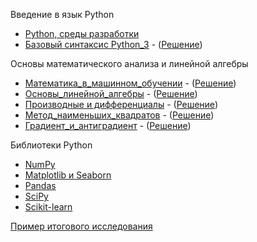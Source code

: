 Введение в язык Python
- [Python, среды разработки](https://github.com/vn322/Cod_future/blob/main/Python%2C_%D1%81%D1%80%D0%B5%D0%B4%D1%8B_%D1%80%D0%B0%D0%B7%D1%80%D0%B0%D0%B1%D0%BE%D1%82%D0%BA%D0%B8.ipynb)
- [Базовый синтаксис Python_3](https://github.com/vn322/Cod_future/blob/main/%D0%91%D0%B0%D0%B7%D0%BE%D0%B2%D1%8B%D0%B9_%D1%81%D0%B8%D0%BD%D1%82%D0%B0%D0%BA%D1%81%D0%B8%D1%81_Python_3.ipynb) - ([Решение](https://github.com/vn322/Cod_future/blob/main/%D0%A0%D0%B5%D1%88%D0%B5%D0%BD%D0%B8%D1%8F_%D0%91%D0%B0%D0%B7%D0%BE%D0%B2%D1%8B%D0%B9_%D1%81%D0%B8%D0%BD%D1%82%D0%B0%D0%BA%D1%81%D0%B8%D1%81_Python_3.ipynb))


Основы математического анализа и линейной алгебры

- [Математика_в_машинном_обучении](https://github.com/vn322/Cod_future/blob/main/%D0%9C%D0%B0%D1%82%D0%B5%D0%BC%D0%B0%D1%82%D0%B8%D0%BA%D0%B0_%D0%B2_%D0%BC%D0%B0%D1%88%D0%B8%D0%BD%D0%BD%D0%BE%D0%BC_%D0%BE%D0%B1%D1%83%D1%87%D0%B5%D0%BD%D0%B8%D0%B8.ipynb) - ([Решение](https://github.com/vn322/Cod_future/blob/main/%D0%A0%D0%B5%D1%88%D0%B5%D0%BD%D0%B8%D0%B5_%D0%9C%D0%B0%D1%82%D0%B5%D0%BC%D0%B0%D1%82%D0%B8%D0%BA%D0%B0_%D0%B2_%D0%BC%D0%B0%D1%88%D0%B8%D0%BD%D0%BD%D0%BE%D0%BC_%D0%BE%D0%B1%D1%83%D1%87%D0%B5%D0%BD%D0%B8%D0%B8.ipynb)) 
- [Основы_линейной_алгебры](https://github.com/vn322/Cod_future/blob/main/%D0%9E%D1%81%D0%BD%D0%BE%D0%B2%D1%8B_%D0%BC%D0%B0%D1%82%D0%B5%D0%BC%D0%B0%D1%82%D0%B8%D1%87%D0%B5%D1%81%D0%BA%D0%BE%D0%B3%D0%BE_%D0%B0%D0%BD%D0%B0%D0%BB%D0%B8%D0%B7%D0%B0_%D0%B8_%D0%BB%D0%B8%D0%BD%D0%B5%D0%B9%D0%BD%D0%BE%D0%B9_%D0%B0%D0%BB%D0%B3%D0%B5%D0%B1%D1%80%D1%8B.ipynb) - ([Решение](https://github.com/vn322/Cod_future/blob/main/%D0%A0%D0%B5%D1%88%D0%B5%D0%BD%D0%B8%D0%B5_%D0%9E%D1%81%D0%BD%D0%BE%D0%B2%D1%8B_%D0%BC%D0%B0%D1%82%D0%B5%D0%BC%D0%B0%D1%82%D0%B8%D1%87%D0%B5%D1%81%D0%BA%D0%BE%D0%B3%D0%BE_%D0%B0%D0%BD%D0%B0%D0%BB%D0%B8%D0%B7%D0%B0_%D0%B8_%D0%BB%D0%B8%D0%BD%D0%B5%D0%B9%D0%BD%D0%BE%D0%B9_%D0%B0%D0%BB%D0%B3%D0%B5%D0%B1%D1%80%D1%8B.ipynb))
- [Производные и дифференциалы](https://github.com/vn322/Cod_future/blob/main/%D0%9F%D1%80%D0%BE%D0%B8%D0%B7%D0%B2%D0%BE%D0%B4%D0%BD%D1%8B%D0%B5_%D0%B8_%D0%B4%D0%B8%D1%84%D1%84%D0%B5%D1%80%D0%B5%D0%BD%D1%86%D0%B8%D0%B0%D0%BB%D1%8B.ipynb) - ([Решение](https://github.com/vn322/Cod_future/blob/main/%D0%A0%D0%B5%D1%88%D0%B5%D0%BD%D0%B8%D0%B5_%D0%9F%D1%80%D0%BE%D0%B8%D0%B7%D0%B2%D0%BE%D0%B4%D0%BD%D1%8B%D0%B5_%D0%B8_%D0%B4%D0%B8%D1%84%D1%84%D0%B5%D1%80%D0%B5%D0%BD%D1%86%D0%B8%D0%B0%D0%BB%D1%8B.ipynb))
- [Метод_наименьших_квадратов](https://github.com/vn322/Cod_future/blob/main/%D0%9C%D0%B5%D1%82%D0%BE%D0%B4_%D0%BD%D0%B0%D0%B8%D0%BC%D0%B5%D0%BD%D1%8C%D1%88%D0%B8%D1%85_%D0%BA%D0%B2%D0%B0%D0%B4%D1%80%D0%B0%D1%82%D0%BE%D0%B2.ipynb) - ([Решение](https://github.com/vn322/Cod_future/blob/main/%D0%A0%D0%B5%D1%88%D0%B5%D0%BD%D0%B8%D0%B5_%D0%9C%D0%B5%D1%82%D0%BE%D0%B4_%D0%BD%D0%B0%D0%B8%D0%BC%D0%B5%D0%BD%D1%8C%D1%88%D0%B8%D1%85_%D0%BA%D0%B2%D0%B0%D0%B4%D1%80%D0%B0%D1%82%D0%BE%D0%B2.ipynb))
- [Градиент_и_антиградиент](https://github.com/vn322/Cod_future/blob/main/%D0%93%D1%80%D0%B0%D0%B4%D0%B8%D0%B5%D0%BD%D1%82_%D0%B8_%D0%B0%D0%BD%D1%82%D0%B8%D0%B3%D1%80%D0%B0%D0%B4%D0%B8%D0%B5%D0%BD%D1%82.ipynb) - ([Решение](https://github.com/vn322/Cod_future/blob/main/%D0%A0%D0%B5%D1%88%D0%B5%D0%BD%D0%B8%D0%B5_%D0%93%D1%80%D0%B0%D0%B4%D0%B8%D0%B5%D0%BD%D1%82_%D0%B8_%D0%B0%D0%BD%D1%82%D0%B8%D0%B3%D1%80%D0%B0%D0%B4%D0%B8%D0%B5%D0%BD%D1%82.ipynb))


Библиотеки Python
- [NumPy](https://github.com/vn322/Cod_future/blob/main/Numpy.ipynb)
- [Matplotlib и Seaborn](https://github.com/vn322/Cod_future/blob/main/Matplotlib_Seaborn.ipynb)
- [Pandas](https://github.com/vn322/Cod_future/blob/main/Pandas.ipynb)
- [SciPy](https://github.com/vn322/Cod_future/blob/main/SciPy.ipynb)
- [Scikit-learn](https://github.com/vn322/Cod_future/blob/main/Scikit_learn.ipynb)

[Пример итогового исследования](https://github.com/vn322/Cod_future/blob/main/%D0%98%D1%81%D1%81%D0%BB%D0%B5%D0%B4%D0%BE%D0%B2%D0%B0%D0%BD%D0%B8%D0%B5_League_of_Legends_ipnyb.ipynb)
